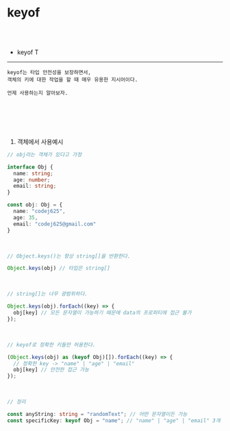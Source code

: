 # keyof

<br />
<br />

* keyof T

---

```
keyof는 타입 안전성을 보장하면서,
객체의 키에 대한 작업을 할 때 매우 유용한 지시어이다.

언제 사용하는지 알아보자.
```

<br />
<br />
<br />
<br />

1. 객체에서 사용예시

```ts
// obj라는 객체가 있다고 가정

interface Obj {
  name: string;
  age: number;
  email: string;
}

const obj: Obj = {
  name: "codej625",
  age: 35,
  email: "codej625@gmail.com"
}
```

<br />

```ts
// Object.keys()는 항상 string[]을 반환한다.

Object.keys(obj) // 타입은 string[]
```

<br />

```ts
// string[]는 너무 광범위하다.

Object.keys(obj).forEach((key) => {
  obj[key] // 모든 문자열이 가능하기 때문에 data의 프로퍼티에 접근 불가
});
```

<br />

```ts
// keyof로 정확한 키들만 허용한다.

(Object.keys(obj) as (keyof Obj)[]).forEach((key) => {
  // 정확한 key -> "name" | "age" | "email"
  obj[key] // 안전한 접근 가능
});
```

<br />

```ts
// 정리

const anyString: string = "randomText"; // 어떤 문자열이든 가능
const specificKey: keyof Obj = "name"; // "name" | "age" | "email" 3개 키 중 하나만 가능한 유니온타입
```
